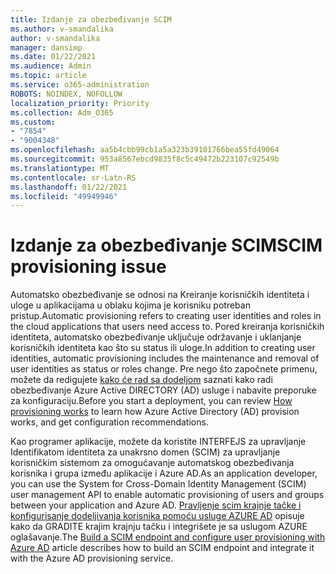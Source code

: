 ```yaml
---
title: Izdanje za obezbeđivanje SCIM
ms.author: v-smandalika
author: v-smandalika
manager: dansimp
ms.date: 01/22/2021
ms.audience: Admin
ms.topic: article
ms.service: o365-administration
ROBOTS: NOINDEX, NOFOLLOW
localization_priority: Priority
ms.collection: Adm_O365
ms.custom:
- "7854"
- "9004348"
ms.openlocfilehash: aa5b4cbb99cb1a5a323b39101766bea55fd49064
ms.sourcegitcommit: 953a8567ebcd9835f8c5c49472b223107c92549b
ms.translationtype: MT
ms.contentlocale: sr-Latn-RS
ms.lasthandoff: 01/22/2021
ms.locfileid: "49949946"
---
```

# <a name="scim-provisioning-issue"></a><span data-ttu-id="b90da-102">Izdanje za obezbeđivanje SCIM</span><span class="sxs-lookup"><span data-stu-id="b90da-102">SCIM provisioning issue</span></span>

<span data-ttu-id="b90da-103">Automatsko obezbeđivanje se odnosi na Kreiranje korisničkih identiteta i uloge u aplikacijama u oblaku kojima je korisniku potreban pristup.</span><span class="sxs-lookup"><span data-stu-id="b90da-103">Automatic provisioning refers to creating user identities and roles in the cloud applications that users need access to.</span></span> <span data-ttu-id="b90da-104">Pored kreiranja korisničkih identiteta, automatsko obezbeđivanje uključuje održavanje i uklanjanje korisničkih identiteta kao što su status ili uloge.</span><span class="sxs-lookup"><span data-stu-id="b90da-104">In addition to creating user identities, automatic provisioning includes the maintenance and removal of user identities as status or roles change.</span></span> <span data-ttu-id="b90da-105">Pre nego što započnete primenu, možete da redigujete [kako će rad sa dodeljom](https://docs.microsoft.com/azure/active-directory/app-provisioning/how-provisioning-works) saznati kako radi obezbeđivanje Azure Active DIRECTORY (AD) usluge i nabavite preporuke za konfiguraciju.</span><span class="sxs-lookup"><span data-stu-id="b90da-105">Before you start a deployment, you can review [How provisioning works](https://docs.microsoft.com/azure/active-directory/app-provisioning/how-provisioning-works) to learn how Azure Active Directory (AD) provision works, and get configuration recommendations.</span></span>

<span data-ttu-id="b90da-106">Kao programer aplikacije, možete da koristite INTERFEJS za upravljanje Identifikatom identiteta za unakrsno domen (SCIM) za upravljanje korisničkim sistemom za omogućavanje automatskog obezbeđivanja korisnika i grupa između aplikacije i Azure AD.</span><span class="sxs-lookup"><span data-stu-id="b90da-106">As an application developer, you can use the System for Cross-Domain Identity Management (SCIM) user management API to enable automatic provisioning of users and groups between your application and Azure AD.</span></span> <span data-ttu-id="b90da-107">[Pravljenje scim krajnje tačke i konfigurisanje dodeljivanja korisnika pomoću usluge AZURE AD](https://docs.microsoft.com/azure/active-directory/app-provisioning/use-scim-to-provision-users-and-groups) opisuje kako da GRADITE krajim krajnju tačku i integrišete je sa uslugom AZURE oglašavanje.</span><span class="sxs-lookup"><span data-stu-id="b90da-107">The [Build a SCIM endpoint and configure user provisioning with Azure AD](https://docs.microsoft.com/azure/active-directory/app-provisioning/use-scim-to-provision-users-and-groups) article describes how to build an SCIM endpoint and integrate it with the Azure AD provisioning service.</span></span>



